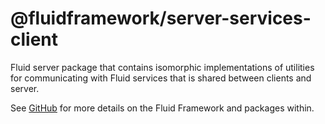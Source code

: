 # @fluidframework/server-services-client

Fluid server package that contains isomorphic implementations of utilities for communicating with Fluid services that is shared
between clients and server.

See [GitHub](https://github.com/microsoft/FluidFramework) for more details on the Fluid Framework and packages within.
